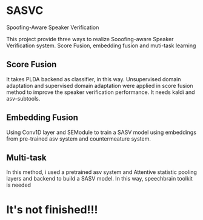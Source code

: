 # SASVC
Spoofing-Aware Speaker Verification

This project provide three ways to realize Sooofing-aware Speaker Verification system. Score Fusion, embedding fusion and muti-task learning

## Score Fusion
It takes PLDA backend as classifier, in this way. Unsupervised domain adaptation and supervised domain adaptation were applied in score fusion method to improve the speaker verification performance. It needs kaldi and asv-subtools.

## Embedding Fusion
Using Conv1D layer and SEModule to train a SASV model using embeddings from pre-trained asv system and countermeature system. 

## Multi-task
In this method, i used a pretrained asv system and Attentive statistic pooling layers and backend to build a SASV model. In this way, speechbrain toolkit is needed

# It's not finished!!!
